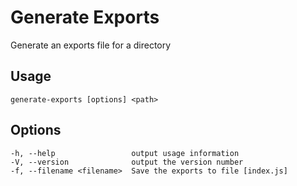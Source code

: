 # Generate Exports

Generate an exports file for a directory

Usage
--------------
`generate-exports [options] <path>`

Options
----------
    -h, --help                 output usage information
    -V, --version              output the version number
    -f, --filename <filename>  Save the exports to file [index.js]
